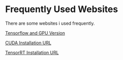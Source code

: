 # Frequently Used Websites

There are some websites i used frequently.

[Tensorflow and GPU Version](https://tensorflow.google.cn/install/source_windows?hl=en)

[CUDA Installation URL](https://developer.nvidia.com/cuda-toolkit)

[TensorRT Installation URL](https://docs.nvidia.com/deeplearning/tensorrt/install-guide/index.html)

